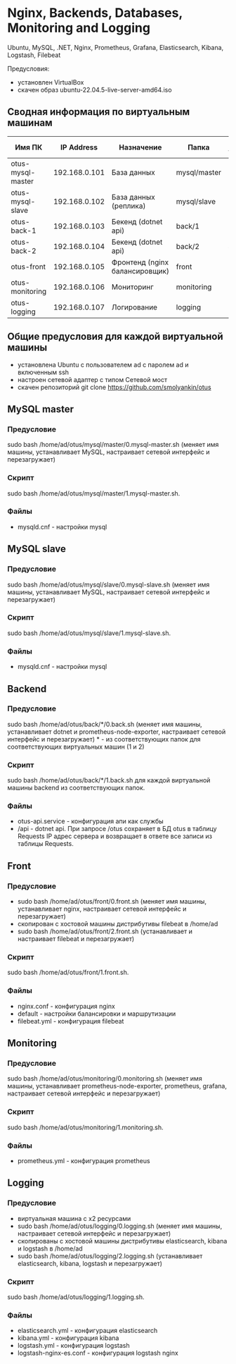 # Nginx, Backends, Databases, Monitoring and Logging

Ubuntu, MySQL, .NET, Nginx, Prometheus, Grafana, Elasticsearch, Kibana, Logstash, Filebeat

Предусловия:
- установлен VirtualBox
- скачен образ ubuntu-22.04.5-live-server-amd64.iso

## Сводная информация по виртуальным машинам
| Имя ПК            | IP Address | Назначение                     | Папка          | Порядок установки |Порты |
|-------------------|------------|--------------------------------|----------------|-------------------|-|
| otus-mysql-master | 192.168.0.101 | База данных                    | mysql/master | 1                 |3306 |
| otus-mysql-slave  | 192.168.0.102 | База данных (реплика)          | mysql/slave  | 2                 |3306 |
| otus-back-1         | 192.168.0.103 | Бекенд (dotnet api)            | back/1       | 3                 |8080 |
| otus-back-2        | 192.168.0.104 | Бекенд (dotnet api)            | back/2       | 4                 |8080 |
| otus-front        | 192.168.0.105 | Фронтенд (nginx балансировщик) | front        | 5                 |8080 |
| otus-monitoring   | 192.168.0.106 | Мониторинг                     | monitoring   | 6                 |3000 (admin/admin) |
| otus-logging      | 192.168.0.107 | Логирование                    | logging      | 7                 |9200; 5601 |

## Общие предусловия для каждой виртуальной машины
- установлена Ubuntu с пользователем ad с паролем ad и включенным ssh
- настроен сетевой адаптер с типом Сетевой мост
- скачен репозиторий git clone https://github.com/smolyankin/otus

## MySQL master

### Предусловие
sudo bash /home/ad/otus/mysql/master/0.mysql-master.sh (меняет имя машины, устанавливает MySQL, настраивает сетевой интерфейс и перезагружает)

### Скрипт
sudo bash /home/ad/otus/mysql/master/1.mysql-master.sh.

### Файлы
- mysqld.cnf - настройки mysql

## MySQL slave

### Предусловие
sudo bash /home/ad/otus/mysql/slave/0.mysql-slave.sh (меняет имя машины, устанавливает MySQL, настраивает сетевой интерфейс и перезагружает)

### Скрипт
sudo bash /home/ad/otus/mysql/slave/1.mysql-slave.sh.

### Файлы
- mysqld.cnf - настройки mysql

## Backend

### Предусловие
sudo bash /home/ad/otus/back/*/0.back.sh (меняет имя машины, устанавливает dotnet и prometheus-node-exporter, настраивает сетевой интерфейс и перезагружает) * - из соответствующих папок для соответствующих виртуальных машин (1 и 2)

### Скрипт
sudo bash /home/ad/otus/back/*/1.back.sh для каждой виртуальной машины backend из соответствующих папок.

### Файлы
- otus-api.service - конфигурация апи как службы
- /api - dotnet api. При запросе /otus сохраняет в БД otus в таблицу Requests IP адрес сервера и возвращает в ответе все записи из таблицы Requests.

## Front

### Предусловие
- sudo bash /home/ad/otus/front/0.front.sh (меняет имя машины, устанавливает nginx, настраивает сетевой интерфейс и перезагружает)
- скопирован с хостовой машины дистрибутивы filebeat в /home/ad
- sudo bash /home/ad/otus/front/2.front.sh (устанавливает и настраивает filebeat и перезагружает)

### Скрипт
sudo bash /home/ad/otus/front/1.front.sh.

### Файлы
- nginx.conf - конфигурация nginx
- default - настройки балансировки и маршрутизации
- filebeat.yml - конфигурация filebeat

## Monitoring

### Предусловие
sudo bash /home/ad/otus/monitoring/0.monitoring.sh (меняет имя машины, устанавливает prometheus-node-exporter, prometheus, grafana, настраивает сетевой интерфейс и перезагружает)

### Скрипт
sudo bash /home/ad/otus/monitoring/1.monitoring.sh.

### Файлы
- prometheus.yml - конфигурация prometheus

## Logging

### Предусловие
- виртуальная машина с х2 ресурсами
- sudo bash /home/ad/otus/logging/0.logging.sh (меняет имя машины, настраивает сетевой интерфейс и перезагружает)
- скопированы с хостовой машины дистрибутивы elasticsearch, kibana и logstash в /home/ad
- sudo bash /home/ad/otus/logging/2.logging.sh (устанавливает elasticsearch, kibana, logstash и перезагружает)

### Скрипт
sudo bash /home/ad/otus/logging/1.logging.sh.

### Файлы
- elasticsearch.yml - конфигурация elasticsearch
- kibana.yml - конфигурация kibana
- logstash.yml - конфигурация logstash
- logstash-nginx-es.conf - конфигурация logstash nginx